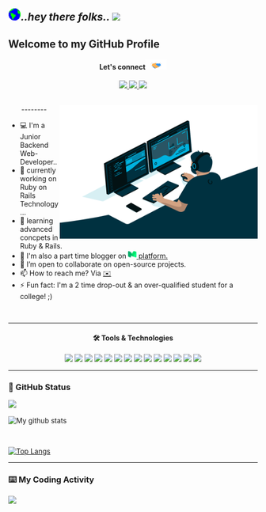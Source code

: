<h2><img src ="https://github.com/JuzerShakir/JuzerShakir/blob/main/Earth.gif" height="25px"/><i>..hey there folks..</i> <img src="https://media.giphy.com/media/hvRJCLFzcasrR4ia7z/giphy.gif" height="25px"/></h2>

## Welcome to my GitHub Profile

<div align="center">
<h4 align="center">Let's connect<img src="https://github.com/JuzerShakir/JuzerShakir/blob/main/Handshake.gif" height="20px"/></h4>
<a href="https://www.twitter.com/Juzer_Shakir/">
    <img src="https://img.shields.io/badge/Twitter-1DA1F2?style=for-the-badge&logo=twitter&logoColor=white" />
</a>

<a href="https://www.linkedin.com/in/juzershakir/">
    <img src="https://img.shields.io/badge/linkedin-%230077B5.svg?&style=for-the-badge&logo=linkedin&logoColor=white" />
</a> 

<a href="https://juzer-shakir.medium.com/">
    <img src="https://img.shields.io/badge/Medium-248f24?style=for-the-badge&logo=medium&logoColor=black" />
</a> 
</div>

<br/>

<div>
 <img align="right" src="https://github.com/JuzerShakir/JuzerShakir/blob/main/github_header.gif" height = 270 width = 400/>
 <p align="center">--------</p>
 <ul align="left">
  <li>💻 I'm a Junior Backend Web-Developer..</li>
  <li>🔭 currently working on Ruby on Rails Technology...</li>
  <li>🌱 learning advanced concpets in Ruby & Rails.</li>
  <li>📝 I'm also a part time blogger on <a href="https://juzer-shakir.medium.com/" target="_blank"><img alt = "Juzer Shakir | Medium" width="17px" src="https://github.com/JuzerShakir/JuzerShakir/blob/main/medium_logo.png" /> platform.</a></li>
  <li>👯 I’m open to collaborate on open-source projects.</li>
  <li>📫 How to reach me? Via <a href="mailto:juzershakir.webdev@gmail.com">✉️</a></li>
  <li>⚡ Fun fact: I'm a 2 time drop-out & an over-qualified student for a college! ;)</li>
 </ul>
 
</div>
<br/>

----------------

<div align="center">
    <h4 align="center">🛠 Tools & Technologies</h4>
    <img src="https://img.shields.io/badge/Ruby-CC342D?style=for-the-badge&logo=ruby&logoColor=white" />
    <img src="https://img.shields.io/badge/Ruby%20on%20Rails-CC0000?style=for-the-badge&logo=ruby-on-rails&logoColor=white&logoWidth=20"/>
    <img src="https://img.shields.io/badge/javascript-%23323330.svg?style=for-the-badge&logo=javascript&logoColor=%23F7DF1E" />
    <img src="https://img.shields.io/badge/mysql-%2300f.svg?style=for-the-badge&logo=mysql&logoColor=white" />
    <img src="https://img.shields.io/badge/postgres-%23316192.svg?style=for-the-badge&logo=postgresql&logoColor=white" />
    <img src="https://img.shields.io/badge/Git-F05032?style=for-the-badge&logo=git&logoColor=white" />
    <img src="https://img.shields.io/badge/HTML5-E34F26?style=for-the-badge&logo=html5&logoColor=white" />
    <img src="https://img.shields.io/badge/CSS3-1572B6?style=for-the-badge&logo=css3&logoColor=white" />
    <img src="https://img.shields.io/badge/bootstrap%20-%23563D7C.svg?&style=for-the-badge&logo=bootstrap&logoColor=white"/>
    <img src="https://img.shields.io/badge/Python-FFD43B?style=for-the-badge&logo=python&logoColor=darkgreen" />
    <img src="https://img.shields.io/badge/Markdown-000000?style=for-the-badge&logo=markdown&logoColor=white" />
    <img src="https://img.shields.io/badge/Jupyter%20Notebook-F37626?style=for-the-badge&logo=jupyter&logoColor=black" />
    <img src="https://img.shields.io/badge/shell_script%20-%23121011.svg?&style=for-the-badge&logo=gnu-bash&logoColor=white"/>
    <img src="https://img.shields.io/badge/linux-FCC624?style=for-the-badge&logo=linux&logoColor=black" />
</div>

--------------

### 📝 GitHub Status

![](https://visitor-badge-reloaded.herokuapp.com/badge?page_id=juzershakir&color=303030&lcolor=000000&style=for-the-badge&logo=Github)

![My github stats](https://github-readme-stats.vercel.app/api?username=JuzerShakir&count_private=true&show_icons=true&theme=github_dark&hide_border=1&cache_seconds=1800&include_all_commits=1&custom_title=GitHub-Status&)

<br/>

[![Top Langs](https://github-readme-stats.vercel.app/api/top-langs/?username=JuzerShakir&theme=github_dark&hide_border=1&langs_count=3&card_width=300)](https://github.com/JuzerShakir/github-readme-stats)

--------------

### ⌨️ My Coding Activity
<a href="https://wakatime.com/@JuzerShakir"><img src="https://img.shields.io/badge/wakatime-000000?style=for-the-badge&logo=wakatime&logoColor=white" /></a>

<!--

- 💬 Ask me about ...
- 😄 Pronouns: ...
[![Dev.to](https://github-readme-stats.vercel.app/api/pin/?username=thepracticaldev&repo=dev.to)](https://github.com/thepracticaldev/dev.to)

-->
